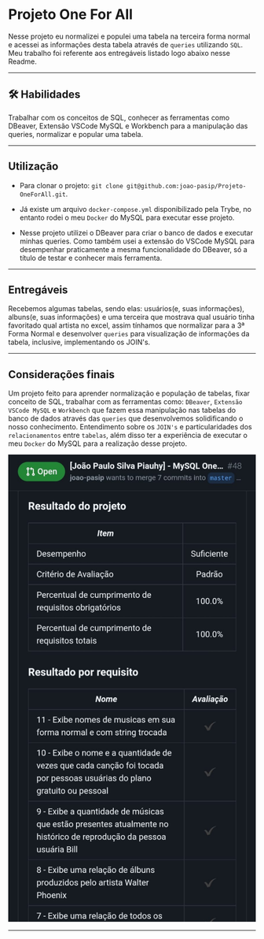 # Projeto One For All

Nesse projeto eu normalizei e populei uma tabela na terceira forma normal e acessei as informações desta tabela através de `queries` utilizando `SQL`. Meu trabalho foi referente aos entregáveis listado logo abaixo nesse Readme.

<hr></hr>

## 🛠 Habilidades
Trabalhar com os conceitos de SQL, conhecer as ferramentas como DBeaver, Extensão VSCode MySQL e Workbench para a manipulação das queries, normalizar e popular uma tabela.

<hr></hr>

## Utilização

- Para clonar o projeto: `git clone git@github.com:joao-pasip/Projeto-OneForAll.git`.

- Já existe um arquivo `docker-compose.yml` disponibilizado pela Trybe, no entanto rodei o meu `Docker` do MySQL para executar esse projeto.

- Nesse projeto utilizei o DBeaver para criar o banco de dados e executar minhas queries. Como também usei a extensão do VSCode MySQL para desempenhar praticamente a mesma funcionalidade do DBeaver, só a título de testar e conhecer mais ferramenta.

<hr></hr>

## Entregáveis

Recebemos algumas tabelas, sendo elas: usuários(e, suas informações), albuns(e, suas informações) e uma terceira que mostrava qual usuário tinha favoritado qual artista no excel, assim tínhamos que normalizar para a 3ª Forma Normal e desenvolver `queries` para visualização de informações da tabela, inclusive, implementando os JOIN's.

<hr></hr>

## Considerações finais

Um projeto feito para aprender normalização e população de tabelas, fixar conceito de SQL, trabalhar com as ferramentas como: `DBeaver`, `Extensão VSCode MySQL` e `Workbench` que fazem essa manipulação nas tabelas do banco de dados através das `queries` que desenvolvemos solidificando o nosso conhecimento. Entendimento sobre os `JOIN's` e particularidades dos `relacionamentos` entre `tabelas`, além disso ter a experiência de executar o meu `Docker` do MySQL para a realização desse projeto.

![Resultado final do projeto](projectOneForAll.jpeg)

<hr></hr>
